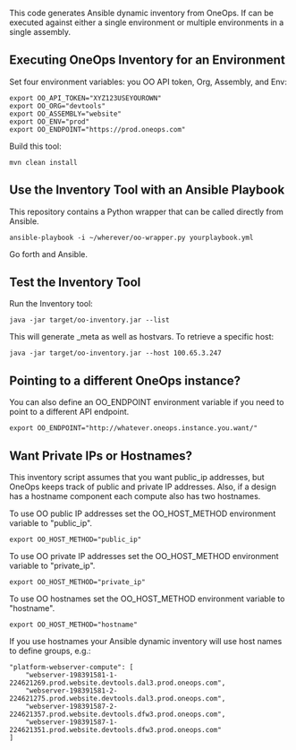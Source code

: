 This code generates Ansible dynamic inventory from OneOps.  If can be executed
against either a single environment or multiple environments in a single
assembly.

## Executing OneOps Inventory for an Environment

Set four environment variables: you OO API token, Org, Assembly, and Env:

	export OO_API_TOKEN="XYZ123USEYOUROWN"
	export OO_ORG="devtools"
	export OO_ASSEMBLY="website"
	export OO_ENV="prod"
	export OO_ENDPOINT="https://prod.oneops.com"

Build this tool:

	mvn clean install

## Use the Inventory Tool with an Ansible Playbook

This repository contains a Python wrapper that can be called directly from Ansible.

	ansible-playbook -i ~/wherever/oo-wrapper.py yourplaybook.yml

Go forth and Ansible.

## Test the Inventory Tool

Run the Inventory tool:

	java -jar target/oo-inventory.jar --list

This will generate _meta as well as hostvars.  To retrieve a specific host:

	java -jar target/oo-inventory.jar --host 100.65.3.247

## Pointing to a different OneOps instance?

You can also define an OO_ENDPOINT environment variable if you need to point to a different API endpoint. 

	export OO_ENDPOINT="http://whatever.oneops.instance.you.want/"

## Want Private IPs or Hostnames?

This inventory script assumes that you want public_ip addresses, but OneOps
keeps track of public and private IP addresses.   Also, if a design has a
hostname component each compute also has two hostnames.

To use OO public IP addresses set the OO_HOST_METHOD environment variable to "public_ip".

	export OO_HOST_METHOD="public_ip"

To use OO private IP addresses set the OO_HOST_METHOD environment variable to "private_ip".

	export OO_HOST_METHOD="private_ip"

To use OO hostnames set the OO_HOST_METHOD environment variable to "hostname".

	export OO_HOST_METHOD="hostname"

If you use hostnames your Ansible dynamic inventory will use host names to
define groups, e.g.:

	"platform-webserver-compute": [
		"webserver-198391581-1-224621269.prod.website.devtools.dal3.prod.oneops.com",
		"webserver-198391581-2-224621275.prod.website.devtools.dal3.prod.oneops.com",
		"webserver-198391587-2-224621357.prod.website.devtools.dfw3.prod.oneops.com",
		"webserver-198391587-1-224621351.prod.website.devtools.dfw3.prod.oneops.com"
	]
